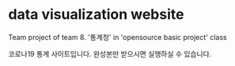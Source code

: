 # data visualization website
Team project of team 8. '통계청' in 'opensource basic project' class

코로나19 통계 사이트입니다.
완성본만 받으시면 실행하실 수 있습니다.
